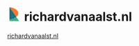 # ![logo](https://raw.githubusercontent.com/richardvanaalst/richardvanaalst.nl/main/favicon.png) richardvanaalst.nl

[richardvanaalst.nl](https://richardvanaalst.nl/)
